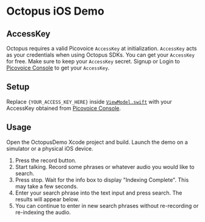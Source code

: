 # Octopus iOS Demo

## AccessKey

Octopus requires a valid Picovoice `AccessKey` at initialization. `AccessKey` acts as your credentials when using Octopus SDKs.
You can get your `AccessKey` for free. Make sure to keep your `AccessKey` secret.
Signup or Login to [Picovoice Console](https://console.picovoice.ai/) to get your `AccessKey`.

## Setup

Replace `{YOUR_ACCESS_KEY_HERE}` inside [`ViewModel.swift`](OctopusDemo/OctopusDemo/ViewModel.swift) with your AccessKey obtained from [Picovoice Console](https://console.picovoice.ai/).

## Usage

Open the OctopusDemo Xcode project and build. Launch the demo on a simulator or a physical iOS device.

1. Press the record button.
2. Start talking. Record some phrases or whatever audio you would like to search.
3. Press stop. Wait for the info box to display "Indexing Complete". This may take a few seconds.
4. Enter your search phrase into the text input and press search. The results will appear below.
5. You can continue to enter in new search phrases without re-recording or re-indexing the audio.
